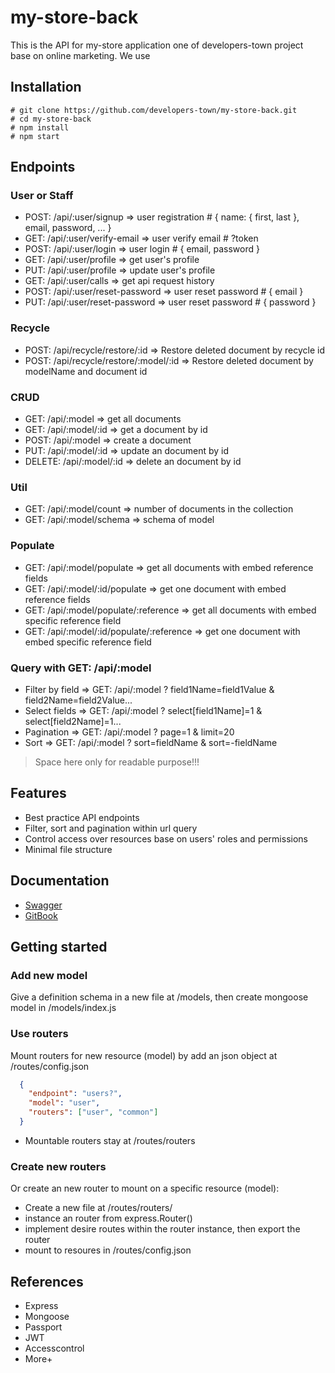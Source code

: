 # my-store-back
This is the API for my-store application one of developers-town project base on online marketing. We use

## Installation 
```
# git clone https://github.com/developers-town/my-store-back.git
# cd my-store-back
# npm install
# npm start
```
## Endpoints

### User or Staff
- POST: /api/:user/signup         => user registration # { name: { first, last }, email, password, ... }
- GET:  /api/:user/verify-email   => user verify email # ?token
- POST: /api/:user/login          => user login        # { email, password }
- GET:  /api/:user/profile        => get user's profile
- PUT:  /api/:user/profile        => update user's profile
- GET:  /api/:user/calls          => get api request history
- POST: /api/:user/reset-password => user reset password # { email }
- PUT: /api/:user/reset-password  => user reset password # { password }

### Recycle
- POST: /api/recycle/restore/:id        => Restore deleted document by recycle id
- POST: /api/recycle/restore/:model/:id => Restore deleted document by modelName and document id

### CRUD
- GET:    /api/:model       => get all documents
- GET:    /api/:model/:id   => get a document by id
- POST:   /api/:model       => create a document
- PUT:    /api/:model/:id   => update an document by id
- DELETE: /api/:model/:id   => delete an document by id

### Util
- GET: /api/:model/count  => number of documents in the collection
- GET: /api/:model/schema => schema of model

### Populate
- GET: /api/:model/populate       => get all documents with embed reference fields
- GET: /api/:model/:id/populate   => get one document with embed reference fields
- GET: /api/:model/populate/:reference     => get all documents with embed specific reference field
- GET: /api/:model/:id/populate/:reference => get one document with embed specific reference field

### Query with GET: /api/:model
- Filter by field => GET: /api/:model ? field1Name=field1Value & field2Name=field2Value...
- Select fields   => GET: /api/:model ? select[field1Name]=1 & select[field2Name]=1...
- Pagination      => GET: /api/:model ? page=1 & limit=20
- Sort            => GET: /api/:model ? sort=fieldName & sort=-fieldName

> Space here only for readable purpose!!!

## Features

- Best practice API endpoints
- Filter, sort and pagination within url query
- Control access over resources base on users' roles and permissions
- Minimal file structure

## Documentation

- [Swagger](https://app.swaggerhub.com/apis-docs/nexious/my-store/1.0.0)
- [GitBook](https://my-store-developers-town.gitbook.io/my-store-back/)

## Getting started

### Add new model
Give a definition schema in a new file at /models, then create mongoose model in /models/index.js

### Use routers
Mount routers for new resource (model) by add an json object at /routes/config.json
```json
  {
    "endpoint": "users?",
    "model": "user",
    "routers": ["user", "common"]
  }
```
 * Mountable routers stay at /routes/routers
 
### Create new routers
Or create an new router to mount on a specific resource (model): 
- Create a new file at /routes/routers/ 
- instance an router from express.Router()
- implement desire routes within the router instance, then export the router
- mount to resoures in /routes/config.json

## References

- Express
- Mongoose
- Passport
- JWT
- Accesscontrol
- More+
